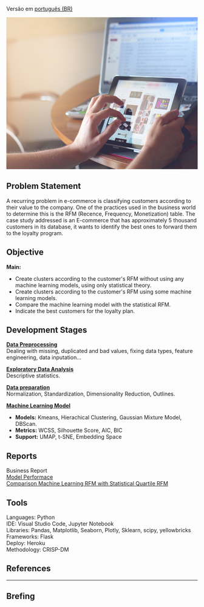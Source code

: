 Versão em  [português (BR)](https://github.com/alyssonvidal/E-Commerce-Clusterization/blob/main/references/README_PT.md)

<center><img src="/images/ecommerce2.jpg" alt="logo_ecommerce" width="800" height="400"/></center>

## Problem Statement
A recurring problem in e-commerce is classifying customers according to their value to the company. One of the practices used in the business world to determine this is the RFM (Recence, Frequency, Monetization) table. The case study addressed is an E-commerce that has approximately 5 thousand customers in its database, it wants to identify the best ones to forward them to the loyalty program.

## Objective
**Main:**
* Create clusters according to the customer's RFM without using any machine learning models, using only statistical theory.
* Create clusters according to the customer's RFM using some machine learning models.
* Compare the machine learning model with the statistical RFM.
* Indicate the best customers for the loyalty plan.


## Development Stages
[**Data Preprocessing**](https://github.com/alyssonvidal/E-Commerce-Clusterization/blob/main/notebooks/part01_preprocessing.ipynb)<br>
Dealing with missing, duplicated and bad values, fixing data types, feature engineering, data inputation...

[**Exploratory Data Analysis**](https://github.com/alyssonvidal/E-Commerce-Clusterization/blob/main/notebooks/part02_eda.ipynb)<br>
Descriptive statistics.

[**Data preparation**](https://github.com/alyssonvidal/E-Commerce-Clusterization/blob/main/notebooks/part03_data_preparation.ipynb)<br>
Normalization, Standardization, Dimensionality Reduction, Outlines.

[**Machine Learning Model**](https://github.com/alyssonvidal/E-Commerce-Clusterization/blob/main/notebooks/part04_rfm_with_ml.ipynb)<br>
* **Models:** Kmeans, Hierachical Clustering, Gaussian Mixture Model, DBScan.<br>
* **Metrics:** WCSS, Silhouette Score, AIC, BIC<br>
* **Support:** UMAP, t-SNE, Embedding Space<br>



## Reports
Business Report<br>
[Model Performace](https://github.com/alyssonvidal/E-Commerce-Clusterization/blob/main/report/model_performace.MD)<br>
[Comparison Machine Learning RFM with Statistical Quartile RFM](https://github.com/alyssonvidal/E-Commerce-Clusterization/blob/main/report/comparison.md)<br>

## Tools
Languages: Python<br>
IDE: Visual Studio Code, Jupyter Notebook<br>
Libraries: Pandas, Matplotlib, Seaborn, Plotly, Sklearn, scipy, yellowbricks<br>
Frameworks: Flask<br>
Deploy: Heroku<br>
Methodology: CRISP-DM<br>

## References

*** 

## Brefing 
